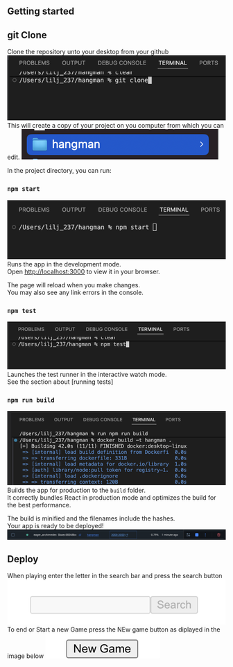## Getting started 
## git Clone
Clone the repository unto your desktop from your github
![Alt text](images/Clone.png)
This will create a copy of your project on you computer from which you can edit.
![Alt text](image/Directory.png)

In the project directory, you can run:

### `npm start`
![Alt text](images/terminal.png) 
Runs the app in the development mode.\
Open [http://localhost:3000](http://localhost:3000) to view it in your browser.

The page will reload when you make changes.\
You may also see any link errors in the console.

### `npm test`
![Alt text](images/test.png)
Launches the test runner in the interactive watch mode.\
See the section about [running tests]

### `npm run build`
![Alt text](images/Build.png)
Builds the app for production to the `build` folder.\
It correctly bundles React in production mode and optimizes the build for the best performance.

The build is minified and the filenames include the hashes.\
Your app is ready to be deployed!
![Alt text](images/container.png)

## Deploy
When playing enter the letter in the search bar and press the search button
![Alt text](images/Search.png)
To end or Start a new Game press the NEw game button as diplayed in the image below
![Alt text](images/newG.png)
